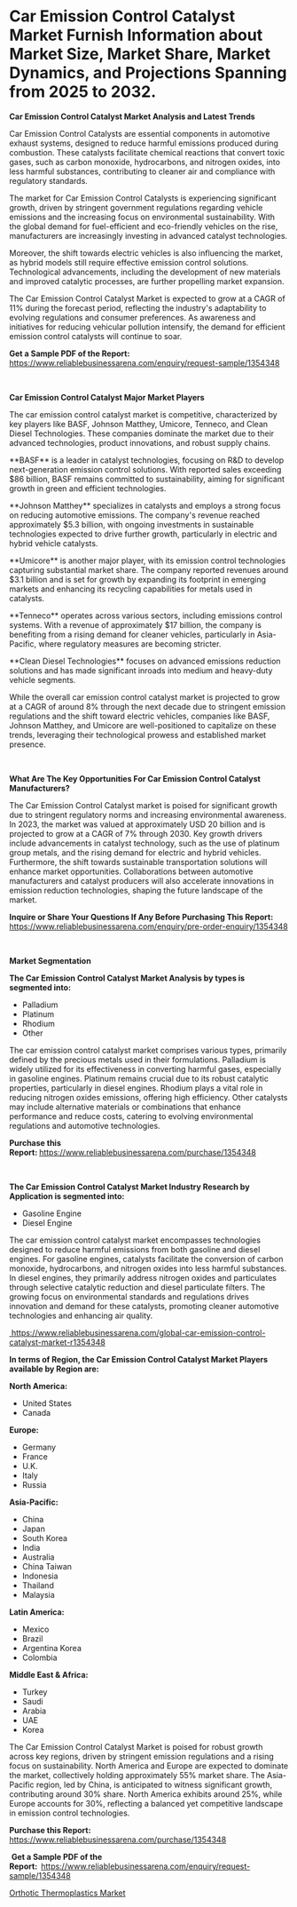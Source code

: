 <p><h1>Car Emission Control Catalyst Market Furnish Information about Market Size, Market Share, Market Dynamics, and Projections Spanning from 2025 to 2032.</h1></p><p><strong>Car Emission Control Catalyst Market Analysis and Latest Trends</strong></p>
<p><p>Car Emission Control Catalysts are essential components in automotive exhaust systems, designed to reduce harmful emissions produced during combustion. These catalysts facilitate chemical reactions that convert toxic gases, such as carbon monoxide, hydrocarbons, and nitrogen oxides, into less harmful substances, contributing to cleaner air and compliance with regulatory standards.</p><p>The market for Car Emission Control Catalysts is experiencing significant growth, driven by stringent government regulations regarding vehicle emissions and the increasing focus on environmental sustainability. With the global demand for fuel-efficient and eco-friendly vehicles on the rise, manufacturers are increasingly investing in advanced catalyst technologies. </p><p>Moreover, the shift towards electric vehicles is also influencing the market, as hybrid models still require effective emission control solutions. Technological advancements, including the development of new materials and improved catalytic processes, are further propelling market expansion. </p><p>The Car Emission Control Catalyst Market is expected to grow at a CAGR of 11% during the forecast period, reflecting the industry's adaptability to evolving regulations and consumer preferences. As awareness and initiatives for reducing vehicular pollution intensify, the demand for efficient emission control catalysts will continue to soar.</p></p>
<p><strong>Get a Sample PDF of the Report:&nbsp;</strong> <a href="https://www.reliablebusinessarena.com/enquiry/request-sample/1354348?utm_campaign=2259&utm_medium=2&utm_source=Github&utm_content=ia&utm_term=04022025&utm_id=car-emission-control-catalyst">https://www.reliablebusinessarena.com/enquiry/request-sample/1354348</a></p>
<p>&nbsp;</p>
<p><strong>Car Emission Control Catalyst Major Market Players</strong></p>
<p><p>The car emission control catalyst market is competitive, characterized by key players like BASF, Johnson Matthey, Umicore, Tenneco, and Clean Diesel Technologies. These companies dominate the market due to their advanced technologies, product innovations, and robust supply chains.</p><p>**BASF** is a leader in catalyst technologies, focusing on R&D to develop next-generation emission control solutions. With reported sales exceeding $86 billion, BASF remains committed to sustainability, aiming for significant growth in green and efficient technologies.</p><p>**Johnson Matthey** specializes in catalysts and employs a strong focus on reducing automotive emissions. The company's revenue reached approximately $5.3 billion, with ongoing investments in sustainable technologies expected to drive further growth, particularly in electric and hybrid vehicle catalysts.</p><p>**Umicore** is another major player, with its emission control technologies capturing substantial market share. The company reported revenues around $3.1 billion and is set for growth by expanding its footprint in emerging markets and enhancing its recycling capabilities for metals used in catalysts.</p><p>**Tenneco** operates across various sectors, including emissions control systems. With a revenue of approximately $17 billion, the company is benefiting from a rising demand for cleaner vehicles, particularly in Asia-Pacific, where regulatory measures are becoming stricter.</p><p>**Clean Diesel Technologies** focuses on advanced emissions reduction solutions and has made significant inroads into medium and heavy-duty vehicle segments. </p><p>While the overall car emission control catalyst market is projected to grow at a CAGR of around 8% through the next decade due to stringent emission regulations and the shift toward electric vehicles, companies like BASF, Johnson Matthey, and Umicore are well-positioned to capitalize on these trends, leveraging their technological prowess and established market presence.</p></p>
<p>&nbsp;</p>
<p><strong>What Are The Key Opportunities For Car Emission Control Catalyst Manufacturers?</strong></p>
<p><p>The Car Emission Control Catalyst market is poised for significant growth due to stringent regulatory norms and increasing environmental awareness. In 2023, the market was valued at approximately USD 20 billion and is projected to grow at a CAGR of 7% through 2030. Key growth drivers include advancements in catalyst technology, such as the use of platinum group metals, and the rising demand for electric and hybrid vehicles. Furthermore, the shift towards sustainable transportation solutions will enhance market opportunities. Collaborations between automotive manufacturers and catalyst producers will also accelerate innovations in emission reduction technologies, shaping the future landscape of the market.</p></p>
<p><strong>Inquire or Share Your Questions If Any Before Purchasing This Report:</strong> <a href="https://www.reliablebusinessarena.com/enquiry/pre-order-enquiry/1354348?utm_campaign=2259&utm_medium=2&utm_source=Github&utm_content=ia&utm_term=04022025&utm_id=car-emission-control-catalyst">https://www.reliablebusinessarena.com/enquiry/pre-order-enquiry/1354348</a></p>
<p>&nbsp;</p>
<p><strong>Market Segmentation</strong></p>
<p><strong>The Car Emission Control Catalyst Market Analysis by types is segmented into:</strong></p>
<p><ul><li>Palladium</li><li>Platinum</li><li>Rhodium</li><li>Other</li></ul></p>
<p><p>The car emission control catalyst market comprises various types, primarily defined by the precious metals used in their formulations. Palladium is widely utilized for its effectiveness in converting harmful gases, especially in gasoline engines. Platinum remains crucial due to its robust catalytic properties, particularly in diesel engines. Rhodium plays a vital role in reducing nitrogen oxides emissions, offering high efficiency. Other catalysts may include alternative materials or combinations that enhance performance and reduce costs, catering to evolving environmental regulations and automotive technologies.</p></p>
<p><strong>Purchase this Report:&nbsp;</strong><a href="https://www.reliablebusinessarena.com/purchase/1354348?utm_campaign=2259&utm_medium=2&utm_source=Github&utm_content=ia&utm_term=04022025&utm_id=car-emission-control-catalyst">https://www.reliablebusinessarena.com/purchase/1354348</a></p>
<p>&nbsp;</p>
<p><strong>The Car Emission Control Catalyst Market Industry Research by Application is segmented into:</strong></p>
<p><ul><li>Gasoline Engine</li><li>Diesel Engine</li></ul></p>
<p><p>The car emission control catalyst market encompasses technologies designed to reduce harmful emissions from both gasoline and diesel engines. For gasoline engines, catalysts facilitate the conversion of carbon monoxide, hydrocarbons, and nitrogen oxides into less harmful substances. In diesel engines, they primarily address nitrogen oxides and particulates through selective catalytic reduction and diesel particulate filters. The growing focus on environmental standards and regulations drives innovation and demand for these catalysts, promoting cleaner automotive technologies and enhancing air quality.</p></p>
<p><a href="https://www.reliablebusinessarena.com/global-car-emission-control-catalyst-market-r1354348?utm_campaign=2259&utm_medium=2&utm_source=Github&utm_content=ia&utm_term=04022025&utm_id=car-emission-control-catalyst">&nbsp;https://www.reliablebusinessarena.com/global-car-emission-control-catalyst-market-r1354348</a></p>
<p><strong>In terms of Region, the Car Emission Control Catalyst Market Players available by Region are:</strong></p>
<p>
    <p> <strong> North America: </strong>
        <ul>
            <li>United States</li>
            <li>Canada</li>
        </ul>
        </p> 
    <p> <strong> Europe: </strong>
        <ul>
            <li>Germany</li>
            <li>France</li>
            <li>U.K.</li>
            <li>Italy</li>
            <li>Russia</li>
        </ul>
        </p> 
    <p> <strong> Asia-Pacific: </strong>
        <ul>
            <li>China</li>
            <li>Japan</li>
            <li>South Korea</li>
            <li>India</li>
            <li>Australia</li>
            <li>China Taiwan</li>
            <li>Indonesia</li>
            <li>Thailand</li>
            <li>Malaysia</li>
        </ul>
        </p> 
    <p> <strong> Latin America: </strong>
        <ul>
            <li>Mexico</li>
            <li>Brazil</li>
            <li>Argentina Korea</li>
            <li>Colombia</li>
        </ul>
        </p> 
    <p> <strong> Middle East & Africa: </strong>
        <ul>
            <li>Turkey</li>
            <li>Saudi</li>
            <li>Arabia</li>
            <li>UAE</li>
            <li>Korea</li>
        </ul>
    </p>
    </p>
<p><p>The Car Emission Control Catalyst Market is poised for robust growth across key regions, driven by stringent emission regulations and a rising focus on sustainability. North America and Europe are expected to dominate the market, collectively holding approximately 55% market share. The Asia-Pacific region, led by China, is anticipated to witness significant growth, contributing around 30% share. North America exhibits around 25%, while Europe accounts for 30%, reflecting a balanced yet competitive landscape in emission control technologies.</p></p>
<p><strong>Purchase this Report: </strong><a href="https://www.reliablebusinessarena.com/purchase/1354348?utm_campaign=2259&utm_medium=2&utm_source=Github&utm_content=ia&utm_term=04022025&utm_id=car-emission-control-catalyst">https://www.reliablebusinessarena.com/purchase/1354348</a></p>
<p>&nbsp;<strong>Get a Sample PDF of the Report:&nbsp;&nbsp;</strong><a href="https://www.reliablebusinessarena.com/enquiry/request-sample/1354348?utm_campaign=2259&utm_medium=2&utm_source=Github&utm_content=ia&utm_term=04022025&utm_id=car-emission-control-catalyst">https://www.reliablebusinessarena.com/enquiry/request-sample/1354348</a></p>
<p><strong></strong></p>
<p><p><a href="https://github.com/sherikacas30/Market-Research-Report-List-1/blob/main/orthotic-thermoplastics-market.md?utm_campaign=2259&utm_medium=2&utm_source=Github&utm_content=ia&utm_term=04022025&utm_id=car-emission-control-catalyst">Orthotic Thermoplastics Market</a></p></p>